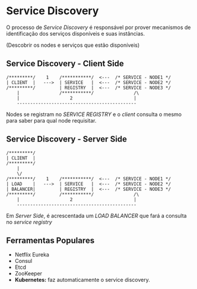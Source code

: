 # Service Discovery

O processo de _Service Discovery_ é responsável por prover mecanismos de
identificação dos serviços disponíveis e suas instâncias.

(Descobrir os nodes e serviços que estão disponíveis)

## Service Discovery - Client Side



    /*********/    1    /***********/  <---  /* SERVICE - NODE1 */
    | CLIENT  |   --->  | SERVICE   |  <---  /* SERVICE - NODE2 */
    /*********/         | REGISTRY  |  <---  /* SERVICE - NODE3 */
        |               /***********/               /\
        |                   2                       |
        ---------------------------------------------

Nodes se registram no _SERVICE REGISTRY_ e o _client_ consulta o mesmo
para saber para qual node requisitar.

## Service Discovery - Server Side

    /*********/  
    | CLIENT  |
    /*********/
        |
        \/
    /*********/    1    /***********/  <---  /* SERVICE - NODE1 */
    | LOAD    |   --->  | SERVICE   |  <---  /* SERVICE - NODE2 */
    | BALANCER|         | REGISTRY  |  <---  /* SERVICE - NODE3 */
    /*********/         /***********/               /\
        |                   2                       |
        ---------------------------------------------

Em _Server Side_, é acrescentada um _LOAD BALANCER_ que fará a consulta no
_service registry_

## Ferramentas Populares

* Netflix Eureka
* Consul
* Etcd
* ZooKeeper
* **Kubernetes:** faz automaticamente o service discovery.
